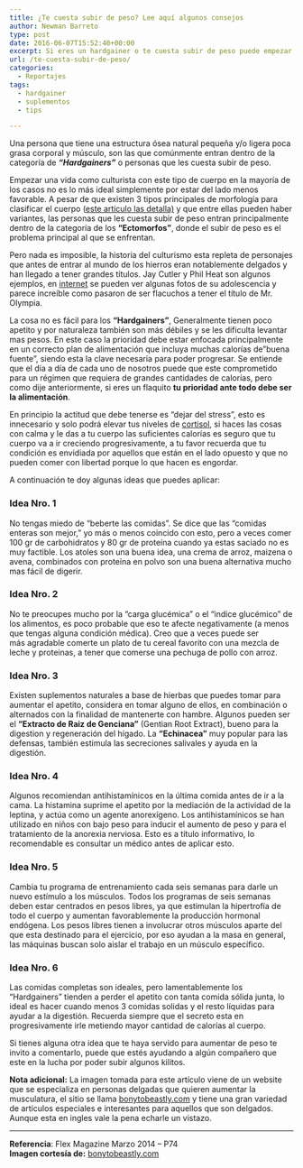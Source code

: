 ```yaml
---
title: ¿Te cuesta subir de peso? Lee aquí algunos consejos
author: Newman Barreto
type: post
date: 2016-06-07T15:52:40+00:00
excerpt: Si eres un hardgainer o te cuesta subir de peso puede empezar por aplicar algunos de estos sencillos consejos a ver si te suman unos kilitos de más...
url: /te-cuesta-subir-de-peso/
categories:
  - Reportajes
tags:
  - hardgainer
  - suplementos
  - tips

---
```

<span class="main-paragraph">Una persona que tiene una estructura ósea natural pequeña y/o ligera poca grasa corporal y músculo, son las que comúnmente entran dentro de la categoría de <em><strong>&#8220;Hardgainers&#8221;</strong></em> o personas que les cuesta subir de peso.</span>

Empezar una vida como culturista con este tipo de cuerpo en la mayoría de los casos no es lo más ideal simplemente por estar del lado menos favorable. A pesar de que existen 3 tipos principales de morfología para clasificar el cuerpo ([este artículo las detalla)][1] y que entre ellas pueden haber variantes, las personas que les cuesta subir de peso entran principalmente dentro de la categoría de los **&#8220;Ectomorfos&#8221;**, donde el subir de peso es el problema principal al que se enfrentan.

Pero nada es imposible, la historia del culturismo esta repleta de personajes que antes de entrar al mundo de los hierros eran notablemente delgados y han llegado a tener grandes títulos. Jay Cutler y Phil Heat son algunos ejemplos, en [internet][2] se pueden ver algunas fotos de su adolescencia y parece increíble como pasaron de ser flacuchos a tener el título de Mr. Olympia.

La cosa no es fácil para los **&#8220;Hardgainers&#8221;**, Generalmente tienen poco apetito y por naturaleza también son más débiles y se les dificulta levantar mas pesos. En este caso la prioridad debe estar enfocada principalmente en un correcto plan de alimentación que incluya muchas calorías de&#8221;buena fuente&#8221;, siendo esta la clave necesaria para poder progresar. Se entiende que el día a día de cada uno de nosotros puede que este comprometido para un régimen que requiera de grandes cantidades de calorías, pero como dije anteriormente, si eres un flaquito **tu prioridad ante todo debe ser la alimentación**.

En principio la actitud que debe tenerse es &#8220;dejar del stress&#8221;, esto es innecesario y solo podrá elevar tus niveles de [cortisol][3], si haces las cosas con calma y le das a tu cuerpo las suficientes calorías es seguro que tu cuerpo va a ir creciendo progresivamente, a tu favor recuerda que tu condición es envidiada por aquellos que están en el lado opuesto y que no pueden comer con libertad porque lo que hacen es engordar.

A continuación te doy algunas ideas que puedes aplicar:

### Idea Nro. 1

No tengas miedo de &#8220;beberte las comidas&#8221;. Se dice que las &#8220;comidas enteras son mejor,&#8221; yo más o menos coincido con esto, pero a veces comer 100 gr de carbohidratos y 80 gr de proteína cuando ya estas saciado no es muy factible. Los atoles son una buena idea, una crema de arroz, maizena o avena, combinados con proteína en polvo son una buena alternativa mucho mas fácil de digerir.

### Idea Nro. 2

No te preocupes mucho por la &#8220;carga glucémica&#8221; o el &#8220;indice glucémico&#8221; de los alimentos, es poco probable que eso te afecte negativamente (a menos que tengas alguna condición médica). Creo que a veces puede ser más agradable comerte un plato de tu cereal favorito con una mezcla de leche y proteinas, a tener que comerse una pechuga de pollo con arroz.

### Idea Nro. 3

Existen suplementos naturales a base de hierbas que puedes tomar para aumentar el apetito, considera en tomar alguno de ellos, en combinación o alternados con la finalidad de mantenerte con hambre. Algunos pueden ser el **&#8220;Extracto de Raiz de Genciana&#8221;** (<span class="s1">Gentian Root Extract), bueno para la digestion y regeneración del hígado. La <strong>&#8220;Echinacea&#8221;</strong> muy popular para las defensas, también estimula las secreciones salivales y ayuda en la digestión.</span>

### Idea Nro. 4

Algunos recomiendan antihistamínicos en la última comida antes de ir a la cama. La histamina suprime el apetito por la mediación de la actividad de la leptina, y actúa como un agente anorexígeno. Los antihistamínicos se han utilizado en niños con bajo peso para inducir el aumento de peso y para el tratamiento de la anorexia nerviosa. Esto es a título informativo, lo recomendable es consultar un médico antes de aplicar esto.

### Idea Nro. 5

Cambia tu programa de entrenamiento cada seis semanas para darle un nuevo estímulo a los músculos. Todos los programas de seis semanas deben estar centrados en pesos libres, ya que estimulan la hipertrofía de todo el cuerpo y aumentan favorablemente la producción hormonal endógena. Los pesos libres tienen a involucrar otros músculos aparte del que esta destinado para el ejercicio, por eso ayudan a la masa en general, las máquinas buscan solo aislar el trabajo en un músculo específico.

### Idea Nro. 6

Las comidas completas son ideales, pero lamentablemente los &#8220;Hardgainers&#8221; tienden a perder el apetito con tanta comida sólida junta, lo ideal es hacer cuando menos 3 comidas solidas y el resto líquidas para ayudar a la digestión. Recuerda siempre que el secreto esta en progresivamente irle metiendo mayor cantidad de calorías al cuerpo.

Si tienes alguna otra idea que te haya servido para aumentar de peso te invito a comentarlo, puede que estés ayudando a algún compañero que este en la lucha por poder subir algunos kilitos.

**Nota adicional:** La imagen tomada para este artículo viene de un website que se especializa en personas delgadas que quieren aumentar la musculatura, el sitio se llama <a href="http://bonytobeastly.com" target="_blank">bonytobeastly.com</a> y tiene una gran variedad de artículos especiales e interesantes para aquellos que son delgados. Aunque esta en ingles vale la pena echarle un vistazo.

* * *

**Referencia**: <span class="s1">Flex Magazine Marzo 2014 &#8211; P74<br /> <strong>Imagen cortesía de:</strong> <a href="http://bonytobeastly.com" target="_blank">bonytobeastly.com</a><br /> </span>

 [1]: http://fisicones.com/las-10-variables-geneticas-principales-para-el-desarrollo-muscular/
 [2]: http://muscleandbrawn.com/19-amazing-before-after-bodybuilding-transformations/
 [3]: http://fisicones.com/nuestro-enemigo-el-cortisol/